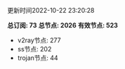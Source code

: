 更新时间2022-10-22 23:20:28

**总订阅: 73**
**总节点: 2026**
**有效节点: 523**
- v2ray节点: 277
- ss节点: 202
- trojan节点: 44
